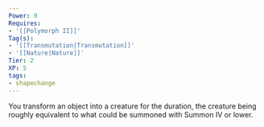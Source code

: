 ```yaml
---
Power: 9
Requires:
- '[[Polymorph II]]'
Tag(s):
- '[[Transmutation|Transmutation]]'
- '[[Nature|Nature]]'
Tier: 2
XP: 5
tags:
- shapechange
---
```


You transform an object into a creature for the duration, the creature being roughly equivalent to what could be summoned with Summon IV or lower.
